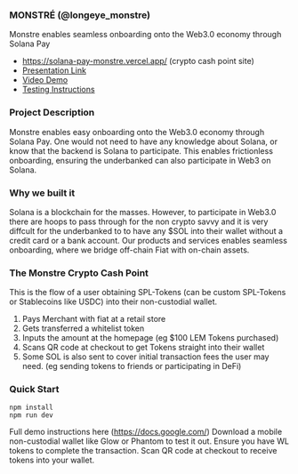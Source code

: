 ### MONSTRÉ (@longeye_monstre)

Monstre enables seamless onboarding onto the Web3.0 economy through Solana Pay
- https://solana-pay-monstre.vercel.app/ (crypto cash point site)
- [Presentation Link](https://docs.google.com/)
- [Video Demo](https://www.youtube.com/)
- [Testing Instructions](https://docs.google.com/)

### Project Description
Monstre enables easy onboarding onto the Web3.0 economy through Solana Pay. One would not need to have any knowledge about Solana, or know that the backend is Solana to participate. This enables frictionless onboarding, ensuring the underbanked can also participate in Web3 on Solana. 

### Why we built it
Solana is a blockchain for the masses. However, to participate in Web3.0 there are hoops to pass through for the non crypto savvy and it is very diffcult for the underbanked to to have any $SOL into their wallet without a credit card or a bank account. Our products and services enables seamless onboarding, where we bridge off-chain Fiat with on-chain assets. 

### The Monstre Crypto Cash Point
This is the flow of a user obtaining SPL-Tokens (can be custom SPL-Tokens or Stablecoins like USDC) into their non-custodial wallet. 
1. Pays Merchant with fiat at a retail store 
2. Gets transferred a whitelist token
3. Inputs the amount at the homepage (eg $100 LEM Tokens purchased)
4. Scans QR code at checkout to get Tokens straight into their wallet
5. Some SOL is also sent to cover initial transaction fees the user may need. (eg sending tokens to friends or participating in DeFi)

### Quick Start

```
npm install
npm run dev
```
Full demo instructions here (https://docs.google.com/)
Download a mobile non-custodial wallet like Glow or Phantom to test it out. Ensure you have WL tokens to complete the transaction. Scan QR code at checkout to receive tokens into your wallet. 
